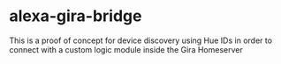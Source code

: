 # alexa-gira-bridge
This is a proof of concept for device discovery using Hue IDs in order to connect with a custom logic module inside the Gira Homeserver

